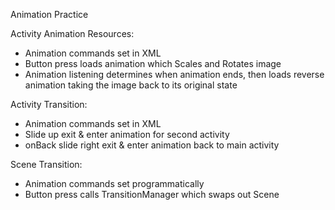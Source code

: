 Animation Practice

Activity Animation Resources:
- Animation commands set in XML
- Button press loads animation which Scales and Rotates image
- Animation listening determines when animation ends, then loads reverse animation taking the image back to its original state

Activity Transition:
- Animation commands set in XML
- Slide up exit & enter animation for second activity
- onBack slide right exit & enter animation back to main activity

Scene Transition:
- Animation commands set programmatically
- Button press calls TransitionManager which swaps out Scene
